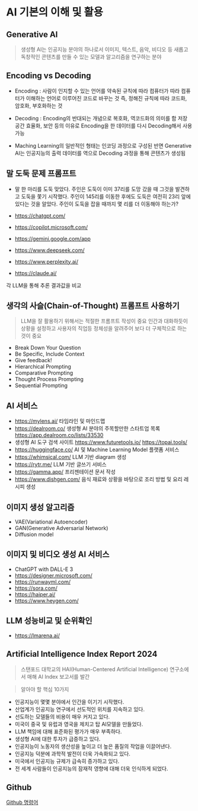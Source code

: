 # AI 기본의 이해 및 활용

## Generative AI
> 생성형 AI는 인공지능 분야의 하나로서 이미지, 텍스트, 음악, 비디오 등 새롭고 독창적인 콘텐츠를 만들 수 있는 모델과 알고리즘을 연구하는 분야

## Encoding vs Decoding
- Encoding : 사람이 인지할 수 있는 언어를 약속된 규칙에 따라 컴퓨터가 따라 컴퓨터가 이해하는 언어로 이루어진 코드로 바꾸는 것
             즉, 정해진 규칙에 따라 코드화, 암호화, 부호화하는 것
- Decoding : Encoding의 반대되는 개념으로 복호화, 역코드화의 의미를 함
             저장 공간 효율화, 보안 등의 이유로 Encoding을 한 데이터를 다시 Decoding해서 사용 가능

- Maching Learning의 일반적인 형태는 인코딩 과정으로 구성된 반면 Generative AI는 인공지능의 출력 데이터를 역으로 Decoding 과정을 통해 콘텐츠가 생성됨

## 말 도둑 문제 프롬프트
- 말 한 마리를 도둑 맞았다. 주인은 도둑이 이미 37리를 도망 갔을 때 그것을 발견하고 도둑을 쫓기 시작했다. 주인이 145리를 이동한 후에도 도둑은 여전히 23리 앞에 있다는 것을 알았다. 주인이 도둑을 잡을 때까지 몇 리를 더 이동해야 하는가?

- https://chatgpt.com/
- https://copilot.microsoft.com/
- https://gemini.google.com/app
- https://www.deepseek.com/
- https://www.perplexity.ai/
- https://claude.ai/

각 LLM을 통해 추론 결과값을 비교

## 생각의 사슬(Chain-of-Thought) 프롬프트 사용하기
> LLM을 잘 활용하기 위해서는 적절한 프롬프트 작성이 중요
> 인간과 대화하듯이 상황을 설정하고 사용자의 직업등 정체성을 알려주어 보다 더 구체적으로 하는 것이 중요

- Break Down Your Question
- Be Specific, Include Context
- Give feedback!
- Hierarchical Prompting
- Comparative Prompting
- Thought Process Prompting
- Sequential Prompting

## AI 서비스 
- https://mylens.ai/ 타임라인 및 마인드맵
- https://dealroom.co/ 생성형 AI 분야의 주목할만한 스타트업 목록
  https://app.dealroom.co/lists/33530
- 생성형 AI 도구 검색 사이트
  https://www.futuretools.io/ 
  https://topai.tools/
- https://huggingface.co/ AI 및 Machine Learning Model 플랫폼 서비스
- https://whimsical.com/ LLM 기반 diagram 생성
- https://rytr.me/ LLM 기반 글쓰기 서비스
- https://gamma.app/ 프리젠테이션 문서 작성
- https://www.dishgen.com/ 음식 재료와 상황을 바탕으로 조리 방법 및 요리 레시피 생성

## 이미지 생성 알고리즘
- VAE(Variational Autoencoder)
- GAN(Generative Adversarial Network)
- Diffusion model

## 이미지 및 비디오 생성 AI 서비스
- ChatGPT with DALL-E 3
- https://designer.microsoft.com/
- https://runwayml.com/
- https://sora.com/
- https://haiper.ai/
- https://www.heygen.com/

## LLM 성능비교 및 순위확인
- https://lmarena.ai/

## Artificial Intelligence Index Report 2024
> 스탠포드 대학교의 HAI(Human-Centered Artificial Intelligence) 연구소에서 매해 AI Index 보고서를 발간

> 알아야 할 핵심 10가지
* 인공지능이 몇몇 분야에서 인간을 이기기 시작했다.
* 산업계가 인공지능 연구에서 선도적인 위치를 지속하고 있다.
* 선도하는 모델들의 비용이 매우 커지고 있다.
* 미국이 중국 및 유럽과 영국을 제치고 탑 AI모델을 만들었다.
* LLM 책임에 대해 표준화된 평가가 매우 부족하다.
* 생성형 AI에 대한 투자가 급증하고 있다.
* 인공지능이 노동자의 생산성을 높이고 더 높은 품질의 작업을 이끌어낸다.
* 인공지능 덕분에 과학적 발전이 더욱 가속화되고 있다.
* 미국에서 인공지능 규제가 급속히 증가하고 있다.
* 전 세계 사람들이 인공지능의 잠재적 영향에 대해 더욱 인식하게 되었다.

## Github
[Github 명령어](README.md)